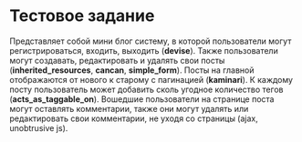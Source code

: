 # Тестовое задание

Представляет собой мини блог систему, в которой пользователи могут регистрироваться, входить, выходить (**devise**). Также пользователи могут создавать, редактировать и удалять свои посты (**inherited_resources**, **cancan**, **simple_form**). Посты на главной отображаются от нового к старому с пагинацией (**kaminari**). К каждому посту пользователь может добавить сколь угодное количество тегов (**acts_as_taggable_on**). Вошедшие пользователи на странице поста могут оставлять комментарии, также они могут удалять или редактировать свои комментарии, не уходя со страницы (ajax, unobtrusive js).
